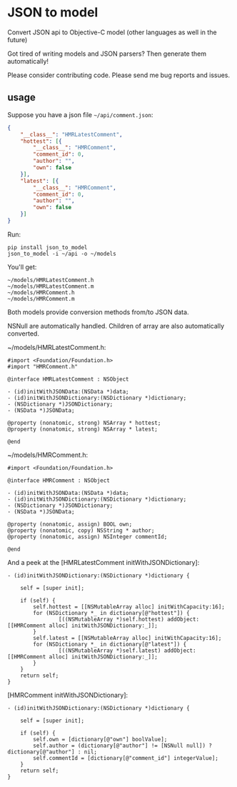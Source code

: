 JSON to model
=============

Convert JSON api to Objective-C model (other languages as well in the future)

Got tired of writing models and JSON parsers? Then generate them automatically!

Please consider contributing code. Please send me bug reports and issues.

usage
-----

Suppose you have a json file `~/api/comment.json`:

```json
{
    "__class__": "HMRLatestComment",
    "hottest": [{
        "__class__": "HMRComment",
        "comment_id": 0,
        "author": "",
        "own": false
    }],
    "latest": [{
        "__class__": "HMRComment",
        "comment_id": 0,
        "author": "",
        "own": false
    }]
}
```

Run:

    pip install json_to_model
    json_to_model -i ~/api -o ~/models

You'll get:

    ~/models/HMRLatestComment.h
    ~/models/HMRLatestComment.m
    ~/models/HMRComment.h
    ~/models/HMRComment.m

Both models provide conversion methods from/to JSON data.

NSNull are automatically handled. Children of array are also automatically converted.

~/models/HMRLatestComment.h:

```objc
#import <Foundation/Foundation.h>
#import "HMRComment.h"

@interface HMRLatestComment : NSObject

- (id)initWithJSONData:(NSData *)data;
- (id)initWithJSONDictionary:(NSDictionary *)dictionary;
- (NSDictionary *)JSONDictionary;
- (NSData *)JSONData;

@property (nonatomic, strong) NSArray * hottest;
@property (nonatomic, strong) NSArray * latest;

@end
```
   
~/models/HMRComment.h:

```objc
#import <Foundation/Foundation.h>

@interface HMRComment : NSObject

- (id)initWithJSONData:(NSData *)data;
- (id)initWithJSONDictionary:(NSDictionary *)dictionary;
- (NSDictionary *)JSONDictionary;
- (NSData *)JSONData;

@property (nonatomic, assign) BOOL own;
@property (nonatomic, copy) NSString * author;
@property (nonatomic, assign) NSInteger commentId;

@end
```

And a peek at the [HMRLatestComment initWithJSONDictionary]:

```objc
- (id)initWithJSONDictionary:(NSDictionary *)dictionary {

    self = [super init];

    if (self) {
        self.hottest = [[NSMutableArray alloc] initWithCapacity:16];
        for (NSDictionary *_ in dictionary[@"hottest"]) {
                [((NSMutableArray *)self.hottest) addObject:[[HMRComment alloc] initWithJSONDictionary:_]];
        }
        self.latest = [[NSMutableArray alloc] initWithCapacity:16];
        for (NSDictionary *_ in dictionary[@"latest"]) {
                [((NSMutableArray *)self.latest) addObject:[[HMRComment alloc] initWithJSONDictionary:_]];
        }
    }
    return self;
}
```

[HMRComment initWithJSONDictionary]:

```objc
- (id)initWithJSONDictionary:(NSDictionary *)dictionary {

    self = [super init];

    if (self) {
        self.own = [dictionary[@"own"] boolValue];
        self.author = (dictionary[@"author"] != [NSNull null]) ? dictionary[@"author"] : nil;
        self.commentId = [dictionary[@"comment_id"] integerValue];
    }
    return self;
}
```
